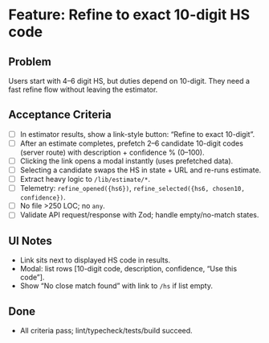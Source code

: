 # Feature: Refine to exact 10-digit HS code

## Problem
Users start with 4–6 digit HS, but duties depend on 10-digit. They need a fast refine flow without leaving the estimator.

## Acceptance Criteria
- [ ] In estimator results, show a link-style button: “Refine to exact 10-digit”.
- [ ] After an estimate completes, prefetch 2–6 candidate 10-digit codes (server route) with description + confidence % (0–100).
- [ ] Clicking the link opens a modal instantly (uses prefetched data).
- [ ] Selecting a candidate swaps the HS in state + URL and re-runs estimate.
- [ ] Extract heavy logic to `/lib/estimate/*`.
- [ ] Telemetry: `refine_opened({hs6})`, `refine_selected({hs6, chosen10, confidence})`.
- [ ] No file >250 LOC; no `any`.
- [ ] Validate API request/response with Zod; handle empty/no-match states.

## UI Notes
- Link sits next to displayed HS code in results.
- Modal: list rows [10-digit code, description, confidence, “Use this code”].
- Show “No close match found” with link to `/hs` if list empty.

## Done
- All criteria pass; lint/typecheck/tests/build succeed.
